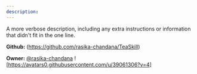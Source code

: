 ```yaml
---
description: 
---
```

A more verbose description, including any extra instructions or
information that didn't fit in the one line.

**Github:** (https://github.com/rasika-chandana/TeaSkill)

**Owner:** [@rasika-chandana](https://github.com/rasika-chandana) ![https://avatars0.githubusercontent.com/u/39061306?v=4]

